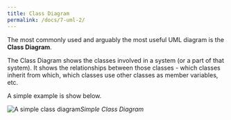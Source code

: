 ```yaml
---
title: Class Diagram
permalink: /docs/7-uml-2/
---
```


The most commonly used and arguably the most useful UML diagram is the **Class Diagram**.

The Class Diagram shows the classes involved in a system (or a part of that system). It shows the relationships between those classes - which classes inherit from which, which classes use other classes as member variables, etc. 

A simple example is show below.  

![A simple class diagram](https://ysjprog02.netlify.app/assets/img/topics/7uml/class1.jpg)*Simple Class Diagram*  
